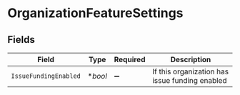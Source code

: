 # OrganizationFeatureSettings


## Fields

| Field                                          | Type                                           | Required                                       | Description                                    |
| ---------------------------------------------- | ---------------------------------------------- | ---------------------------------------------- | ---------------------------------------------- |
| `IssueFundingEnabled`                          | **bool*                                        | :heavy_minus_sign:                             | If this organization has issue funding enabled |